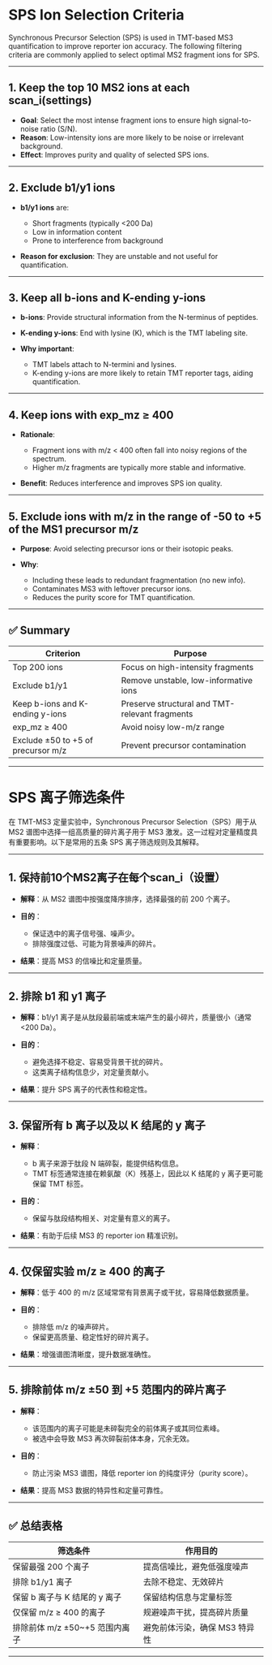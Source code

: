 # SPS Ion Selection Criteria

Synchronous Precursor Selection (SPS) is used in TMT-based MS3 quantification to improve reporter ion accuracy. The following filtering criteria are commonly applied to select optimal MS2 fragment ions for SPS.

---

## 1. **Keep the top 10 MS2 ions at each scan_i(settings)**

* **Goal**: Select the most intense fragment ions to ensure high signal-to-noise ratio (S/N).
* **Reason**: Low-intensity ions are more likely to be noise or irrelevant background.
* **Effect**: Improves purity and quality of selected SPS ions.

---

## 2. **Exclude b1/y1 ions**

* **b1/y1 ions** are:

  * Short fragments (typically <200 Da)
  * Low in information content
  * Prone to interference from background
* **Reason for exclusion**: They are unstable and not useful for quantification.

---

## 3. **Keep all b-ions and K-ending y-ions**

* **b-ions**: Provide structural information from the N-terminus of peptides.
* **K-ending y-ions**: End with lysine (K), which is the TMT labeling site.
* **Why important**:

  * TMT labels attach to N-termini and lysines.
  * K-ending y-ions are more likely to retain TMT reporter tags, aiding quantification.

---

## 4. **Keep ions with exp\_mz ≥ 400**

* **Rationale**:

  * Fragment ions with m/z < 400 often fall into noisy regions of the spectrum.
  * Higher m/z fragments are typically more stable and informative.
* **Benefit**: Reduces interference and improves SPS ion quality.

---

## 5. **Exclude ions with m/z in the range of -50 to +5 of the MS1 precursor m/z**

* **Purpose**: Avoid selecting precursor ions or their isotopic peaks.
* **Why**:

  * Including these leads to redundant fragmentation (no new info).
  * Contaminates MS3 with leftover precursor ions.
  * Reduces the purity score for TMT quantification.

---

## ✅ Summary

| Criterion                          | Purpose                                        |
| ---------------------------------- | ---------------------------------------------- |
| Top 200 ions                       | Focus on high-intensity fragments              |
| Exclude b1/y1                      | Remove unstable, low-informative ions          |
| Keep b-ions and K-ending y-ions    | Preserve structural and TMT-relevant fragments |
| exp\_mz ≥ 400                      | Avoid noisy low-m/z range                      |
| Exclude ±50 to +5 of precursor m/z | Prevent precursor contamination                |

---

# SPS 离子筛选条件

在 TMT-MS3 定量实验中，Synchronous Precursor Selection（SPS）用于从 MS2 谱图中选择一组高质量的碎片离子用于 MS3 激发。这一过程对定量精度具有重要影响。以下是常用的五条 SPS 离子筛选规则及其解释。

---

## 1. **保持前10个MS2离子在每个scan_i（设置）**

* **解释**：从 MS2 谱图中按强度降序排序，选择最强的前 200 个离子。
* **目的**：

  * 保证选中的离子信号强、噪声少。
  * 排除强度过低、可能为背景噪声的碎片。
* **结果**：提高 MS3 的信噪比和定量质量。

---

## 2. **排除 b1 和 y1 离子**

* **解释**：b1/y1 离子是从肽段最前端或末端产生的最小碎片，质量很小（通常 <200 Da）。
* **目的**：

  * 避免选择不稳定、容易受背景干扰的碎片。
  * 这类离子结构信息少，对定量贡献小。
* **结果**：提升 SPS 离子的代表性和稳定性。

---

## 3. **保留所有 b 离子以及以 K 结尾的 y 离子**

* **解释**：

  * b 离子来源于肽段 N 端碎裂，能提供结构信息。
  * TMT 标签通常连接在赖氨酸（K）残基上，因此以 K 结尾的 y 离子更可能保留 TMT 标签。
* **目的**：

  * 保留与肽段结构相关、对定量有意义的离子。
* **结果**：有助于后续 MS3 的 reporter ion 精准识别。

---

## 4. **仅保留实验 m/z ≥ 400 的离子**

* **解释**：低于 400 的 m/z 区域常常有背景离子或干扰，容易降低数据质量。
* **目的**：

  * 排除低 m/z 的噪声碎片。
  * 保留更高质量、稳定性好的碎片离子。
* **结果**：增强谱图清晰度，提升数据准确性。

---

## 5. **排除前体 m/z ±50 到 +5 范围内的碎片离子**

* **解释**：

  * 该范围内的离子可能是未碎裂完全的前体离子或其同位素峰。
  * 被选中会导致 MS3 再次碎裂前体本身，冗余无效。
* **目的**：

  * 防止污染 MS3 谱图，降低 reporter ion 的纯度评分（purity score）。
* **结果**：提高 MS3 数据的特异性和定量可靠性。

---

## ✅ 总结表格

| 筛选条件                   | 作用目的              |
| ---------------------- | ----------------- |
| 保留最强 200 个离子           | 提高信噪比，避免低强度噪声     |
| 排除 b1/y1 离子            | 去除不稳定、无效碎片        |
| 保留 b 离子与 K 结尾的 y 离子    | 保留结构信息与定量标签       |
| 仅保留 m/z ≥ 400 的离子      | 规避噪声干扰，提高碎片质量     |
| 排除前体 m/z ±50\~+5 范围内离子 | 避免前体污染，确保 MS3 特异性 |

---


